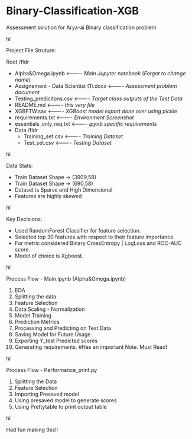 # Binary-Classification-XGB

Assessment solution for Arya-ai Binary classification problem

hl

Project File Struture:

Root /fldr
* Alpha&Omega.ipynb <---- *Main Jupyter notebook (Forgot to change name)*
* Assignement - Data Scientist (1).docx <---- *Assessment problem document*
* Testing_predicitons.csv <---- *Target class outputs of the Test Data*
* README.md <---- *this very file*
* XGBFTW.sav <---- *XGBoost model export done over using pickle*
* requirements.txt <---- *Environment Screenshot*
* essentials_only_req.txt <---- *ipynb specific requirements*
* Data /fldr
  * Training_set.csv <---- *Training Dataset*
  * Test_set.csv <---- *Testing Dataset*

hl

Data Stats:
* Train Dataset Shape -> (3909,58)
* Train Dataset Shape -> (690,58)
* Dataset is Sparse and High Dimensional
* Features are highly skewed

hl

Key Decisions:
* Used RandomForest Classifier for feature selection.
* Selected top 30 features with respect to their feature importance.
* For metric considered Binary CrossEntropy | LogLoss and ROC-AUC score.
* Model of choice is Xgboost.

hl

Process Flow - Main.ipynb (Alpha&Omega.ipynb)
1. EDA
2. Splitting the data
3. Feature Selection
4. Data Scaling - Normalization
5. Model Training
6. Prediction Metrics
7. Processing and Predicting on Test Data
8. Saving Model for Future Usage
9. Exporting Y_test Predicted scores
10. Generating requirements. #Has an important Note. Must Read!

hl

Process Flow - Performance_print.py
1. Splitting the Data
2. Feature Selection
3. Importing Presaved model
4. Using presaved model to generate scores
5. Using Prettytable to print output table

hl

Had fun making this!!
